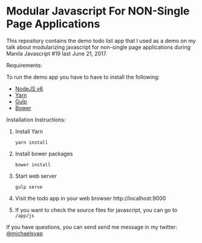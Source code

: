 # Modular Javascript For NON-Single Page Applications

This repository contains the demo todo list app that I used as a demo on my talk about modularizing javascript for non-single page applications during Manila Javascript #19 last June 21, 2017. 


Requirements:

To run the demo app you have to have to install the following:

* [NodeJS v6](https://nodejs.org/en/)
* [Yarn](https://yarnpkg.com/en/)
* [Gulp](http://gulpjs.com/)
* [Bower](https://bower.io/)


Installation Instructions:

1. Install Yarn

	```
	yarn install
	```

2. Install bower packages

	```
	bower install
	```

3.  Start web server

	```
	gulp serve
	```

4. Visit the todo app in your web browser http://localhost:9000

5. If you want to check the source files for javascript, you can go to `/app/js`

If you have questions, you can send send me message in my twitter:  [@michaelsyap](https://twitter.com/michaelsyap)

